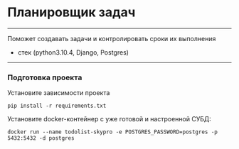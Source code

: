 # Планировщик задач
***
Поможет создавать задачи и контролировать сроки их выполнения

* стек (python3.10.4, Django, Postgres)
***
### Подготовка проекта
Установите зависимости проекта
```
pip install -r requirements.txt
```
Установите docker-контейнер с уже готовой и настроенной СУБД:
```
docker run --name todolist-skypro -e POSTGRES_PASSWORD=postgres -p 5432:5432 -d postgres
```